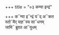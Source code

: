 +++
title = "०३ कण्वा इन्द्रं"

+++
क᳓ण्वा इ᳓न्द्रं य᳓द् अ᳓क्रत  
स्तो᳓मैर् यज्ञ᳓स्य सा᳓धनम्  
जामि᳓ ब्रुवत आ᳓युधम्